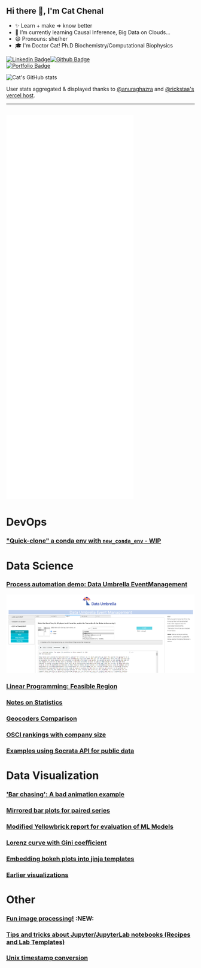 ## Hi there 👋, I'm Cat Chenal

<!--
**CatChenal/CatChenal** is a ✨ _special_ ✨ repository because its `README.md` (this) appears on your GitHub profile.

Here are some ideas to get you started:
- 👯 I’m looking to collaborate on ...
- 🤔 I’m looking for help with ...
- 💬 Ask me about ...
- 📫 How to reach me: ...
- 🔭 I’m currently working on ...
<p align='left'>I'm on Github!</p><p align='left'> You can view my resume <a href='no cv link yet ' target=_blank><u>here</u>.</a></p>
-->

- ✨ Learn + make => know better
- 🌱 I’m currently learning Causal Inference, Big Data on Clouds...
- 😄 Pronouns: she/her
- 🎓 I'm Doctor Cat! Ph.D Biochemistry/Computational Biophysics

 
[![Linkedin Badge](https://img.shields.io/badge/-catchenal-0072b1?style=flat&logo=Linkedin&logoColor=white&link=https://www.linkedin.com/in/catchenal/)](https://www.linkedin.com/in/catchenal/)[![Github Badge](https://img.shields.io/badge/-CatChenal-grey?style=flat&logo=github&logoColor=white&link=https://github.com/CatChenal/)](https://www.github.com/CatChenal/)  
[![Portfolio Badge](https://img.shields.io/badge/blog-pages-blue?style=flat&link=catchenal@io/)](https://catchenal.github.io/) 


<!-- updated 1/18/23:
[Fix] fix github rate limiter bug for readme stats
Readme stats issue: anuraghazra/github-readme-stats#2415
 -->
![Cat's GitHub stats](https://github-readme-stats-git-masterrstaa-rickstaa.vercel.app/api?username=CatChenal&count_private=true)

User stats aggregated & displayed thanks to [@anuraghazra](https://github.com/anuraghazra/github-readme-stats) and [@rickstaa's vercel host](https://github.com/rickstaa).

<!-- was:
[![Cat's GitHub stats](https://github-readme-stats.vercel.app/api?username=CatChenal&count_private=true)](https://github.com/anuraghazra/github-readme-stats)
-->

--- 
![Metrics](/github-metrics.svg)
--- 
# DevOps
### ["Quick-clone" a conda env with `new_conda_env` - WIP](https://github.com/CatChenal/new_conda_env/blob/main/README.md)
# Data Science
### [Process automation demo: Data Umbrella EventManagement](https://github.com/CatChenal/DU-event-transcript-demo/blob/main/README.md)
![DU EDIT page](./images/Edit_page.png)
### [Linear Programming: Feasible Region](https://github.com/CatChenal/Feasible_Region/blob/master/README.md)
### [Notes on Statistics](https://github.com/CatChenal/Statistics-in-Python/blob/master/README.md)
### [Geocoders Comparison](https://github.com/CatChenal/Geocoders_Comparison/blob/master/README.md)
### [OSCI rankings with company size](https://github.com/CatChenal/OSCI_Rankings/blob/master/README.md)
### [Examples using Socrata API for public data](https://github.com/CatChenal/NYCData/blob/master/README.md)

# Data Visualization
### ['Bar chasing': A bad animation example](https://github.com/CatChenal/Bar_Chasing/blob/master/README.md)
### [Mirrored bar plots for paired series](https://github.com/CatChenal/Mirrored_Barplots/blob/master/README.md)
### [Modified Yellowbrick report for evaluation of ML Models](https://github.com/CatChenal/Yellowbricks/blob/master/README.md)
### [Lorenz curve with Gini coefficient](https://github.com/CatChenal/Lorenz_Gini_P_curve/blob/master/README.md)
### [Embedding bokeh plots into jinja templates](https://github.com/CatChenal/Bokeh_of_Irises/blob/master/README.md)
### [Earlier visualizations](https://github.com/CatChenal/DataVis/blob/master/README.md)

# Other
### [Fun image processing!](https://github.com/CatChenal/aquarelle) :NEW:  
### [Tips and tricks about Jupyter/JupyterLab notebooks (Recipes and Lab Templates)](https://github.com/CatChenal/Jupyter_Sphere/blob/master/README.md)
### [Unix timestamp conversion](https://github.com/CatChenal/convert_chrome_time/blob/master/README.md)
